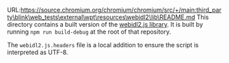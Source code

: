 URL:https://source.chromium.org/chromium/chromium/src/+/main:third_party\blink\web_tests\external\wpt\resources\webidl2\lib\README.md
This directory contains a built version of the [webidl2.js library](https://github.com/w3c/webidl2.js).
It is built by running `npm run build-debug` at the root of that repository.

The `webidl2.js.headers` file is a local addition to ensure the script is interpreted as UTF-8.
